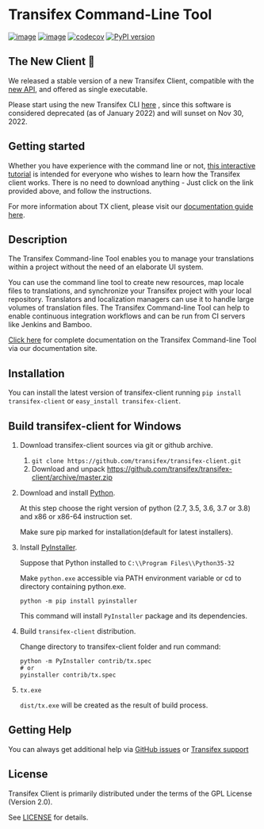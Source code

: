 Transifex Command-Line Tool
===========================
[![image](https://circleci.com/gh/transifex/transifex-client/tree/master.svg?style=shield&circle-token=33aafd984726261eff1b73278a0cf761382c478a)](https://circleci.com/gh/transifex/transifex-client/tree/master)
[![image](https://ci.appveyor.com/api/projects/status/github/transifex/transifex-client?branch=master&svg=true)](https://ci.appveyor.com/project/transifex/transifex-client/branch/master)
[![codecov](https://codecov.io/gh/transifex/transifex-client/branch/master/graph/badge.svg)](https://codecov.io/gh/transifex/transifex-client)
[![PyPI version](https://badge.fury.io/py/transifex-client.svg)](https://badge.fury.io/py/transifex-client)

## The New Client 🎉
We released a stable version of a new Transifex Client, compatible with the [new API](https://transifex.github.io/openapi/), and offered as single executable.

Please start using the new Transifex CLI [here](https://github.com/transifex/cli) , since this software is considered deprecated (as of January 2022) and will sunset on Nov 30, 2022.

## Getting started
Whether you have experience with the command line or not, [this interactive tutorial](https://www.transifex.com/learn/txclient/) is intended for everyone who wishes to learn how the Transifex client works. There is no need to download anything - Just click on the link provided above, and follow the instructions.

For more information about TX client, please visit our [documentation guide here](https://docs.transifex.com/client/introduction).

Description
---
The Transifex Command-line Tool enables you to manage your translations within a project without the need of an elaborate UI system.

You can use the command line tool to create new resources, map locale files to translations, and synchronize your Transifex project with your local repository. Translators and localization managers can use it to handle large volumes of translation files.  The Transifex Command-line Tool can help to enable continuous integration workflows and can be run from CI servers like Jenkins and Bamboo.

[Click  here](http://docs.transifex.com/client/) for complete documentation on the Transifex Command-line Tool via our documentation site.

Installation
------------

You can install the latest version of transifex-client running `pip install transifex-client` or `easy_install transifex-client`.

Build transifex-client for Windows
----------------------------------

1.  Download transifex-client sources via git or github archive.
    1.  `git clone https://github.com/transifex/transifex-client.git`
    2.  Download and unpack <https://github.com/transifex/transifex-client/archive/master.zip>

2.  Download and install [Python](https://www.python.org/downloads/windows/).

    At this step choose the right version of python (2.7, 3.5, 3.6, 3.7 or 3.8) and x86 or x86-64 instruction set.

    Make sure pip marked for installation(default for latest installers).

3.  Install [PyInstaller](http://www.pyinstaller.org).

    Suppose that Python installed to `C:\\Program Files\\Python35-32`

    Make `python.exe` accessible via PATH environment variable or cd to directory containing python.exe.

        python -m pip install pyinstaller

    This command will install `PyInstaller` package and its dependencies.

4.  Build `transifex-client` distribution.

    Change directory to transifex-client folder and run command:

        python -m PyInstaller contrib/tx.spec
        # or
        pyinstaller contrib/tx.spec

5.  `tx.exe`

    `dist/tx.exe` will be created as the result of build process.


Getting Help
---
You can always get additional help via [GitHub issues](https://github.com/transifex/transifex-client/issues) or [Transifex support](https://www.transifex.com/contact/)

License
---
Transifex Client is primarily distributed under the terms of the GPL License (Version 2.0).

See [LICENSE](https://github.com/transifex/transifex-client/blob/master/LICENSE) for details.
